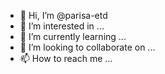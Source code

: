 - 👋 Hi, I’m @parisa-etd
- 👀 I’m interested in ...
- 🌱 I’m currently learning ...
- 💞️ I’m looking to collaborate on ...
- 📫 How to reach me ...

<!---
parisa-etd/parisa-etd is a ✨ special ✨ repository because its `README.md` (this file) appears on your GitHub profile.
You can click the Preview link to take a look at your changes.
--->
